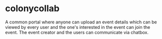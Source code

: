 # colonycollab
A common portal where anyone can upload an event details which can be viewed by every user and the one's interested in the event can join the event. 
The event creator and the users can communicate via chatbox.
